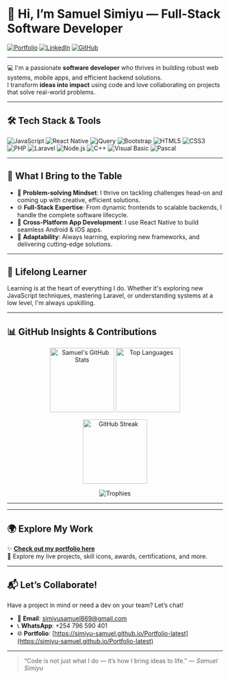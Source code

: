 # 👋 Hi, I’m **Samuel Simiyu** — Full-Stack Software Developer

[![Portfolio](https://img.shields.io/badge/Portfolio-LIVE-green?style=for-the-badge&logo=github)](https://simiyu-samuel.github.io/Portfolio-latest/)
[![LinkedIn](https://img.shields.io/badge/LinkedIn-Connect-blue?style=for-the-badge&logo=linkedin)](https://www.linkedin.com/in/samuel-simiyu-63270a236/)
[![GitHub](https://img.shields.io/badge/GitHub-Follow-black?style=for-the-badge&logo=github)](https://github.com/simiyu-samuel)

---

💻 I'm a passionate **software developer** who thrives in building robust web systems, mobile apps, and efficient backend solutions.  
I transform **ideas into impact** using code and love collaborating on projects that solve real-world problems.

---

## 🛠️ Tech Stack & Tools

<p align="left">
  <img src="https://img.icons8.com/color/48/000000/javascript.png" title="JavaScript"/>
  <img src="https://img.icons8.com/color/48/000000/react-native.png" title="React Native"/>
  <img src="https://img.icons8.com/ios/58/000000/jquery.png" title="jQuery"/>
  <img src="https://img.icons8.com/color/48/000000/bootstrap.png" title="Bootstrap"/>
  <img src="https://img.icons8.com/color/48/000000/html-5.png" title="HTML5"/>
  <img src="https://img.icons8.com/color/48/000000/css3.png" title="CSS3"/>
  <img src="https://img.icons8.com/color/48/000000/php.png" title="PHP"/>
  <img src="https://img.icons8.com/ios/50/000000/laravel.png" title="Laravel"/>
  <img src="https://img.icons8.com/color/48/000000/nodejs.png" title="Node.js"/>
  <img src="https://img.icons8.com/color/48/000000/c-plus-plus-logo.png" title="C++"/>
  <img src="https://img.icons8.com/ios/48/000000/visual-basic.png" title="Visual Basic"/>
  <img src="https://img.icons8.com/color/48/000000/source-code.png" title="Pascal"/>
</p>

---

## 🚀 What I Bring to the Table

- 🧠 **Problem-solving Mindset**: I thrive on tackling challenges head-on and coming up with creative, efficient solutions.  
- 🌐 **Full-Stack Expertise**: From dynamic frontends to scalable backends, I handle the complete software lifecycle.  
- 📱 **Cross-Platform App Development**: I use React Native to build seamless Android & iOS apps.  
- 🔄 **Adaptability**: Always learning, exploring new frameworks, and delivering cutting-edge solutions.

---

## 🌱 Lifelong Learner

Learning is at the heart of everything I do. Whether it's exploring new JavaScript techniques, mastering Laravel, or understanding systems at a low level, I'm always upskilling.

---

## 📊 GitHub Insights & Contributions

<p align="center">
  <img src="https://github-readme-stats.vercel.app/api?username=simiyu-samuel&show_icons=true&theme=tokyonight" alt="Samuel's GitHub Stats" height="150" />
  <img src="https://github-readme-stats.vercel.app/api/top-langs/?username=simiyu-samuel&layout=compact&theme=tokyonight" alt="Top Languages" height="150" />
</p>

<p align="center">
  <img src="https://github-readme-streak-stats.herokuapp.com/?user=simiyu-samuel&theme=tokyonight" alt="GitHub Streak" height="150" />
</p>



<p align="center">
  <img src="https://github-profile-trophy.vercel.app/?username=simiyu-samuel&theme=tokyonight&margin-w=10&no-frame=true" alt="Trophies"/>
</p>

---


---

## 🌍 Explore My Work

✨ [**Check out my portfolio here**](https://simiyu-samuel.github.io/Portfolio-latest)  
📂 Explore my live projects, skill icons, awards, certifications, and more.

---

## 📬 Let’s Collaborate!

Have a project in mind or need a dev on your team? Let’s chat!

- 📧 **Email**: simiyusamuel869@gmail.com  
- 📞 **WhatsApp**: +254 796 590 401  
- 🌐 **Portfolio**: [https://simiyu-samuel.github.io/Portfolio-latest](https://simiyu-samuel.github.io/Portfolio-latest)

---

> “Code is not just what I do — it’s how I bring ideas to life.” — *Samuel Simiyu*
